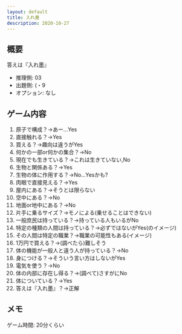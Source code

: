 ```yaml
---
layout: default
title: 入れ墨
description: 2020-10-27
---
```


## 概要

答えは『入れ墨』

- 推理側: 03
- 出題側: (・9
- オプション: なし

## ゲーム内容

1. 原子で構成？→あー…Yes
2. 直接触れる？→Yes
3. 買える？→趣向は違うがYes
4. 何かの一部or何かの集合？→No
5. 現在でも生きている？→これは生きていない,No
6. 生物と関係ある？→Yes
7. 生物の体に作用する？→No…Yesかも?
8. 肉眼で直接見える？→Yes
9. 屋内にある？→そうとは限らない
10. 空中にある？→No
11. 地面or地中にある？→No
12. 片手に乗るサイズ？→モノによる(乗せることはできない)
13. 一般庶民は持っている？→持っている人もいるがNo
14. 特定の種類の人間は持っている？→必ずではないがYes(のイメージ)
15. その人間は特定の職業？→職業の可能性もある(イメージ)
16. 1万円で買える？→(調べたら)難しそう
17. 体の機能が一般人と違う人が持っている？→No
18. 身につける？→そういう言い方はしないがYes
19. 電気を使う？→No
20. 体の内部に存在し得る？→(調べて)さすがにNo
21. 体についている？→Yes
22. 答えは『入れ墨』？→正解

## メモ

ゲーム時間: 20分くらい
